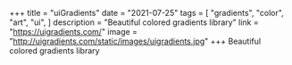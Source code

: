 +++
title = "uiGradients"
date = "2021-07-25"
tags = [
    "gradients",
    "color",
    "art",
	"ui",
]
description = "Beautiful colored gradients library"
link = "https://uigradients.com/"
image = "http://uigradients.com/static/images/uigradients.jpg"
+++
Beautiful colored gradients library